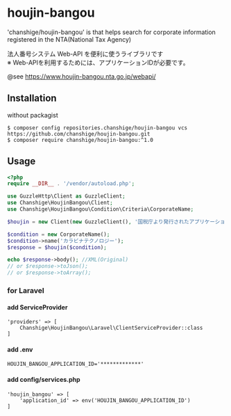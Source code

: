 # houjin-bangou
'chanshige/houjin-bangou' is that helps search for corporate information registered in the NTA(National Tax Agency)
  
法人番号システム Web-API を便利に使うライブラリです  
※ Web-APIを利用するためには、アプリケーションIDが必要です。

@see https://www.houjin-bangou.nta.go.jp/webapi/

## Installation
without packagist
```shell script
$ composer config repositories.chanshige/houjin-bangou vcs https://github.com/chanshige/houjin-bangou.git
$ composer require chanshige/houjin-bangou:^1.0
```

## Usage
```php
<?php
require __DIR__ . '/vendor/autoload.php';

use GuzzleHttp\Client as GuzzleClient;
use Chanshige\HoujinBangou\Client;
use Chanshige\HoujinBangou\Condition\Criteria\CorporateName;

$houjin = new Client(new GuzzleClient(), '国税庁より発行されたアプリケーションID');

$condition = new CorporateName();
$condition->name('カラビナテクノロジー');
$response = $houjin($condition);

echo $response->body(); //XML(Original)
// or $response->toJson();
// or $response->toArray();
```
### for Laravel
#### add ServiceProvider
```
'providers' => [
    Chanshige\HoujinBangou\Laravel\ClientServiceProvider::class    
]
```

#### add .env
```
HOUJIN_BANGOU_APPLICATION_ID='*************'
```

#### add config/services.php
```
'houjin_bangou' => [
    'application_id' => env('HOUJIN_BANGOU_APPLICATION_ID')
]
```
